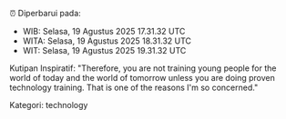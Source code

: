⏰ Diperbarui pada:
- WIB: Selasa, 19 Agustus 2025 17.31.32 UTC
- WITA: Selasa, 19 Agustus 2025 18.31.32 UTC
- WIT: Selasa, 19 Agustus 2025 19.31.32 UTC

Kutipan Inspiratif:
"Therefore, you are not training young people for the world of today and the world of tomorrow unless you are doing proven technology training. That is one of the reasons I'm so concerned."


Kategori: technology

